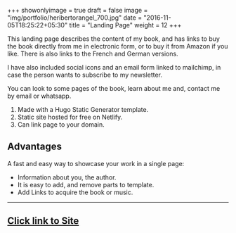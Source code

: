 +++
showonlyimage = true
draft = false
image = "img/portfolio/heribertorangel_700.jpg"
date = "2016-11-05T18:25:22+05:30"
title = "Landing Page"
weight = 12
+++

This landing page describes the content of my book, and has links to buy the book directly from me in electronic form, or to buy it from Amazon if you like. There is also links to the French and German versions.

I have also included social icons and an email form linked to mailchimp, in case the person wants to subscribe to my newsletter.

You can look to some pages of the book, learn about me and, contact me by email or whatsapp.

1. Made with a Hugo Static Generator template.
2. Static site hosted for free on Netlify.
3. Can link page to your domain.


## Advantages

A fast and easy way to showcase your work in a single page:

* Information about you, the author.
* It is easy to add, and remove parts to template.
* Add Links to acquire the book or music.

---
[Click link to Site](https://beto-portfolio.netlify.app/)
---